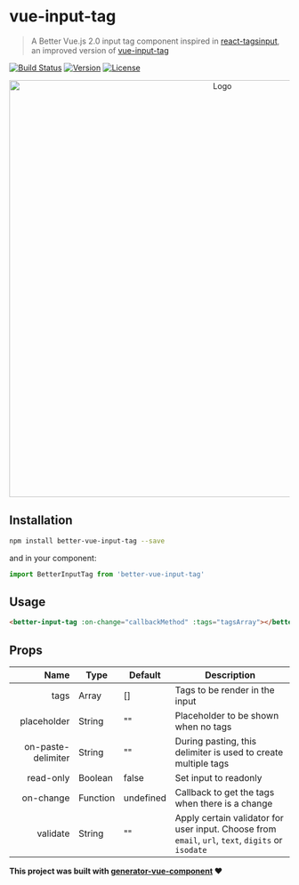 # vue-input-tag
> A Better Vue.js 2.0 input tag component inspired in [react-tagsinput](https://github.com/olahol/react-tagsinput), an improved version of [vue-input-tag](https://tucci.me/vue-input-tag)

[![Build Status](https://travis-ci.org/Yproximite/better-vue-input-tag.svg?branch=master)](https://travis-ci.org/Yproximite/better-vue-input-tag)
[![Version](https://img.shields.io/npm/v/better-vue-input-tag.svg)](https://www.npmjs.com/package/better-vue-input-tag)
[![License](https://img.shields.io/npm/l/better-vue-input-tag.svg)](https://www.npmjs.com/package/better-vue-input-tag)

<p align="center">
  <img src="demo.gif" width="750" alt="Logo"/>
</p>

## Installation

``` bash
npm install better-vue-input-tag --save
```

and in your component:

``` javascript
import BetterInputTag from 'better-vue-input-tag'
```

## Usage

``` html
<better-input-tag :on-change="callbackMethod" :tags="tagsArray"></better-input-tag>
```

## Props
| Name | Type | Default | Description |
| ---:| --- | ---| --- |
| tags | Array | [] | Tags to be render in the input |
| placeholder | String | "" | Placeholder to be shown when no tags |
| on-paste-delimiter | String | "" | During pasting, this delimiter is used to create multiple tags |
| read-only | Boolean | false | Set input to readonly |
| on-change | Function | undefined | Callback to get the tags when there is a change |
| validate | String | "" | Apply certain validator for user input. Choose from `email`, `url`, `text`, `digits` or `isodate`

**This project was built with [generator-vue-component](https://github.com/ianaya89/generator-vue-component) ❤️**

